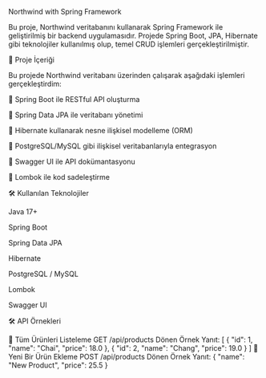 Northwind with Spring Framework

Bu proje, Northwind veritabanını kullanarak Spring Framework ile geliştirilmiş bir backend uygulamasıdır. Projede Spring Boot, JPA, Hibernate gibi teknolojiler kullanılmış olup, temel CRUD işlemleri gerçekleştirilmiştir.

🚀 Proje İçeriği

Bu projede Northwind veritabanı üzerinden çalışarak aşağıdaki işlemleri gerçekleştirdim:

📌 Spring Boot ile RESTful API oluşturma

📌 Spring Data JPA ile veritabanı yönetimi

📌 Hibernate kullanarak nesne ilişkisel modelleme (ORM)

📌 PostgreSQL/MySQL gibi ilişkisel veritabanlarıyla entegrasyon

📌 Swagger UI ile API dokümantasyonu

📌 Lombok ile kod sadeleştirme

🛠 Kullanılan Teknolojiler

Java 17+

Spring Boot

Spring Data JPA

Hibernate

PostgreSQL / MySQL

Lombok

Swagger UI

🛠 API Örnekleri

📌 Tüm Ürünleri Listeleme
GET /api/products
Dönen Örnek Yanıt:
[
  { "id": 1, "name": "Chai", "price": 18.0 },
  { "id": 2, "name": "Chang", "price": 19.0 }
]
📌 Yeni Bir Ürün Ekleme
POST /api/products
Dönen Örnek Yanıt:
{
  "name": "New Product",
  "price": 25.5
}
